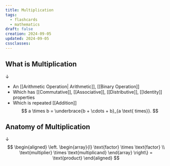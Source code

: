 ```yaml
---
title: Multiplication
tags:
  - flashcards
  - mathematics
draft: false
creation: 2024-09-05
updated: 2024-09-05
cssclasses:
---
```

## What is Multiplication
↓
- An [[Arithmetic Operation| Arithmetic]], [[Binary Operation]] 
- Which has [[Commutative]], [[Associative]], [[Distributive]], [[Identity]] properties
- Which is repeated [[Addition]]
$$
a \times b = \underbrace{b + \cdots + b}_{a \text{ times}}.
$$

## Anatomy of Multiplication
↓
$$
\begin{aligned}
\left.
\begin{array}{l}
\text{factor} \times \text{factor} \\
\text{multiplier} \times \text{multiplicand}
\end{array}
\right\}
= \text{product}
\end{aligned}
$$
